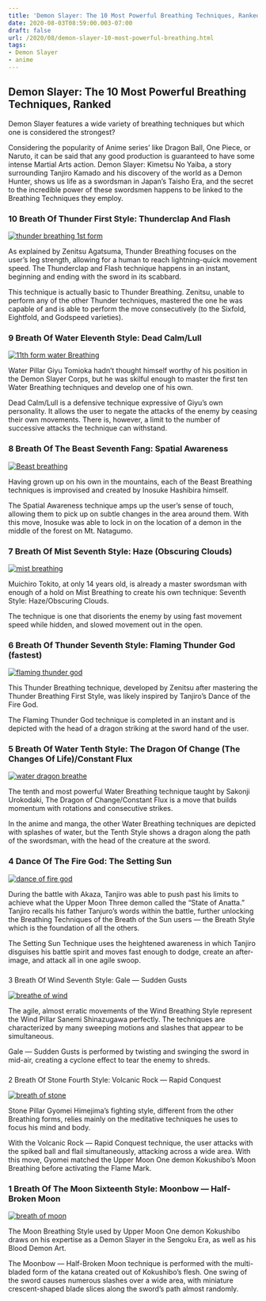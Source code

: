 ```yaml
---
title: 'Demon Slayer: The 10 Most Powerful Breathing Techniques, Ranked'
date: 2020-08-03T08:59:00.003-07:00
draft: false
url: /2020/08/demon-slayer-10-most-powerful-breathing.html
tags: 
- Demon Slayer
- anime
---
```


Demon Slayer: The 10 Most Powerful Breathing Techniques, Ranked
---------------------------------------------------------------

  
Demon Slayer features a wide variety of breathing techniques but which one is considered the strongest?  
  
Considering the popularity of Anime series’ like Dragon Ball, One Piece, or Naruto, it can be said that any good production is guaranteed to have some intense Martial Arts action. Demon Slayer: Kimetsu No Yaiba, a story surrounding Tanjiro Kamado and his discovery of the world as a Demon Hunter, shows us life as a swordsman in Japan’s Taisho Era, and the secret to the incredible power of these swordsmen happens to be linked to the Breathing Techniques they employ.  
  

### 10 Breath Of Thunder First Style: Thunderclap And Flash

[![thunder breathing 1st form](https://1.bp.blogspot.com/-U-v-t7QPpqk/XyguFpdY_LI/AAAAAAAACnY/lHbeH8ebhTMpIPpB6cyFroZrkiXMNyt-gCPcBGAYYCw/s640/2018447.jpg "Thunder Breathing 1st form")](https://1.bp.blogspot.com/-U-v-t7QPpqk/XyguFpdY_LI/AAAAAAAACnY/lHbeH8ebhTMpIPpB6cyFroZrkiXMNyt-gCPcBGAYYCw/s1600-rw/2018447.jpg)

  
As explained by Zenitsu Agatsuma, Thunder Breathing focuses on the user’s leg strength, allowing for a human to reach lightning-quick movement speed. The Thunderclap and Flash technique happens in an instant, beginning and ending with the sword in its scabbard.  
  
This technique is actually basic to Thunder Breathing. Zenitsu, unable to perform any of the other Thunder techniques, mastered the one he was capable of and is able to perform the move consecutively (to the Sixfold, Eightfold, and Godspeed varieties).  
  
  

### 9 Breath Of Water Eleventh Style: Dead Calm/Lull

[![11th form water Breathing](https://1.bp.blogspot.com/-ccdPNevIKKg/XygxoNAXF0I/AAAAAAAACoY/IWIrlOVJXDszk9yJRy5nW21Tq-sPhB87gCLcBGAsYHQ/s1600-rw/Water_Breathing_%252528Zenshuchuten%252529.png "11th form water breathing")](https://1.bp.blogspot.com/-ccdPNevIKKg/XygxoNAXF0I/AAAAAAAACoY/IWIrlOVJXDszk9yJRy5nW21Tq-sPhB87gCLcBGAsYHQ/s1600/Water_Breathing_%252528Zenshuchuten%252529.png)

  
Water Pillar Giyu Tomioka hadn’t thought himself worthy of his position in the Demon Slayer Corps, but he was skilful enough to master the first ten Water Breathing techniques and develop one of his own.  
  
Dead Calm/Lull is a defensive technique expressive of Giyu’s own personality. It allows the user to negate the attacks of the enemy by ceasing their own movements. There is, however, a limit to the number of successive attacks the technique can withstand.  
  
  

### 8 Breath Of The Beast Seventh Fang: Spatial Awareness

[![Beast breathing](https://1.bp.blogspot.com/-hKRovENNg8Q/XygyA1vd6MI/AAAAAAAACog/Ta1i1MJssjsC_kYk69Axqo98FOasNOLNwCLcBGAsYHQ/s1600-rw/maxresdefault%2B%25286%2529.jpg "Beast breathing")](https://1.bp.blogspot.com/-hKRovENNg8Q/XygyA1vd6MI/AAAAAAAACog/Ta1i1MJssjsC_kYk69Axqo98FOasNOLNwCLcBGAsYHQ/s1600-rw/maxresdefault%2B%25286%2529.jpg)

  
Having grown up on his own in the mountains, each of the Beast Breathing techniques is improvised and created by Inosuke Hashibira himself.  
  
The Spatial Awareness technique amps up the user’s sense of touch, allowing them to pick up on subtle changes in the area around them. With this move, Inosuke was able to lock in on the location of a demon in the middle of the forest on Mt. Natagumo.  
  
  

### 7 Breath Of Mist Seventh Style: Haze (Obscuring Clouds)

[![mist breathing](https://1.bp.blogspot.com/-r9ejrHIRfD8/XygyOwEQrQI/AAAAAAAACok/NP6G0siLKdQNDvvLuE72E1aCGAy5aQ4AgCLcBGAsYHQ/s1600-rw/download%2B%25285%2529.jpg "mist breathing")](https://1.bp.blogspot.com/-r9ejrHIRfD8/XygyOwEQrQI/AAAAAAAACok/NP6G0siLKdQNDvvLuE72E1aCGAy5aQ4AgCLcBGAsYHQ/s1600-rw/download%2B%25285%2529.jpg)

  
Muichiro Tokito, at only 14 years old, is already a master swordsman with enough of a hold on Mist Breathing to create his own technique: Seventh Style: Haze/Obscuring Clouds.  
  
The technique is one that disorients the enemy by using fast movement speed while hidden, and slowed movement out in the open.  
  
  

### 6 Breath Of Thunder Seventh Style: Flaming Thunder God (fastest)

[![flaming thunder god](https://1.bp.blogspot.com/-JczErtEzQ6U/XygxYFTyg9I/AAAAAAAACoQ/FeyLUvMlTwQ6ZLeV_jdVu1anFGqQDtxewCLcBGAsYHQ/s1600-rw/maxresdefault%2B%25285%2529.jpg "thunder breathing 7th  form")](https://1.bp.blogspot.com/-JczErtEzQ6U/XygxYFTyg9I/AAAAAAAACoQ/FeyLUvMlTwQ6ZLeV_jdVu1anFGqQDtxewCLcBGAsYHQ/s1600-rw/maxresdefault%2B%25285%2529.jpg)

  
This Thunder Breathing technique, developed by Zenitsu after mastering the Thunder Breathing First Style, was likely inspired by Tanjiro’s Dance of the Fire God.  
  
The Flaming Thunder God technique is completed in an instant and is depicted with the head of a dragon striking at the sword hand of the user.  
  
  

### 5 Breath Of Water Tenth Style: The Dragon Of Change (The Changes Of Life)/Constant Flux

[![water dragon breathe](https://1.bp.blogspot.com/-kcGP1TIONN8/Xygw-CNumuI/AAAAAAAACoI/XZ4xqQ-cK0IukylXnBhB2VW-vhQ0MhCvwCLcBGAsYHQ/s1600-rw/1555467275196640x360.png "water dragon breath")](https://1.bp.blogspot.com/-kcGP1TIONN8/Xygw-CNumuI/AAAAAAAACoI/XZ4xqQ-cK0IukylXnBhB2VW-vhQ0MhCvwCLcBGAsYHQ/s1600-rw/1555467275196640x360.png)

  
The tenth and most powerful Water Breathing technique taught by Sakonji Urokodaki, The Dragon of Change/Constant Flux is a move that builds momentum with rotations and consecutive strikes.  
  
In the anime and manga, the other Water Breathing techniques are depicted with splashes of water, but the Tenth Style shows a dragon along the path of the swordsman, with the head of the creature at the sword.  
  
  

### 4 Dance Of The Fire God: The Setting Sun

[![dance of fire god](https://1.bp.blogspot.com/-Xz-NfIIJD78/XyguSan8feI/AAAAAAAACnk/cRYCDf7F0nc-t4YkmyQd3ampmuXbNg1hACPcBGAYYCw/s1600-rw/Tanjiro_using_Hinokami_Kagura_Dance_to_cut_Rui%2527s_threads.png "dance of fire god")](https://1.bp.blogspot.com/-Xz-NfIIJD78/XyguSan8feI/AAAAAAAACnk/cRYCDf7F0nc-t4YkmyQd3ampmuXbNg1hACPcBGAYYCw/s1600/Tanjiro_using_Hinokami_Kagura_Dance_to_cut_Rui%2527s_threads.png)

  
During the battle with Akaza, Tanjiro was able to push past his limits to achieve what the Upper Moon Three demon called the “State of Anatta.” Tanjiro recalls his father Tanjuro’s words within the battle, further unlocking the Breathing Techniques of the Breath of the Sun users — the Breath Style which is the foundation of all the others.  
  
  
The Setting Sun Technique uses the heightened awareness in which Tanjiro disguises his battle spirit and moves fast enough to dodge, create an after-image, and attack all in one agile swoop.  
  

###   
3 Breath Of Wind Seventh Style: Gale — Sudden Gusts

[![breathe of wind](https://1.bp.blogspot.com/-xrKsTyHKu-I/XygyfzIp0CI/AAAAAAAACow/Sqa15MxIN6I2UDGqmGBT0bMWyHE2HDhbQCLcBGAsYHQ/s1600-rw/SanemiP.png "breath of wind")](https://1.bp.blogspot.com/-xrKsTyHKu-I/XygyfzIp0CI/AAAAAAAACow/Sqa15MxIN6I2UDGqmGBT0bMWyHE2HDhbQCLcBGAsYHQ/s1600-rw/SanemiP.png)

  
The agile, almost erratic movements of the Wind Breathing Style represent the Wind Pillar Sanemi Shinazugawa perfectly. The techniques are characterized by many sweeping motions and slashes that appear to be simultaneous.  
  
Gale — Sudden Gusts is performed by twisting and swinging the sword in mid-air, creating a cyclone effect to tear the enemy to shreds.  
  

###   
2 Breath Of Stone Fourth Style: Volcanic Rock — Rapid Conquest

[![breath of stone](https://1.bp.blogspot.com/-3Cb22w0AEIg/XygzQydgwfI/AAAAAAAACo8/zQ5ZHSxjQfkxQGRlFq0WsVq4YWdd51o-ACLcBGAsYHQ/s1600-rw/Gyomei_against_keeping_nezuko_alive.png "beathe of stone")](https://1.bp.blogspot.com/-3Cb22w0AEIg/XygzQydgwfI/AAAAAAAACo8/zQ5ZHSxjQfkxQGRlFq0WsVq4YWdd51o-ACLcBGAsYHQ/s1600-rw/Gyomei_against_keeping_nezuko_alive.png)

  
Stone Pillar Gyomei Himejima’s fighting style, different from the other Breathing forms, relies mainly on the meditative techniques he uses to focus his mind and body.  
  
With the Volcanic Rock — Rapid Conquest technique, the user attacks with the spiked ball and flail simultaneously, attacking across a wide area. With this move, Gyomei matched the Upper Moon One demon Kokushibo’s Moon Breathing before activating the Flame Mark.  
  
  

### 1 Breath Of The Moon Sixteenth Style: Moonbow — Half-Broken Moon

[![breath of moon](https://1.bp.blogspot.com/-k_cknvnlENk/XygzipxBToI/AAAAAAAACpE/xuYylpUOWYw8EJE64RDNFIA0EUEq7mqowCLcBGAsYHQ/s1600-rw/Dark_Moon_Evening_Palace.png "breath of moon")](https://1.bp.blogspot.com/-k_cknvnlENk/XygzipxBToI/AAAAAAAACpE/xuYylpUOWYw8EJE64RDNFIA0EUEq7mqowCLcBGAsYHQ/s1600-rw/Dark_Moon_Evening_Palace.png)

  
The Moon Breathing Style used by Upper Moon One demon Kokushibo draws on his expertise as a Demon Slayer in the Sengoku Era, as well as his Blood Demon Art.  
  
The Moonbow — Half-Broken Moon technique is performed with the multi-bladed form of the katana created out of Kokushibo’s flesh. One swing of the sword causes numerous slashes over a wide area, with miniature crescent-shaped blade slices along the sword’s path almost randomly.